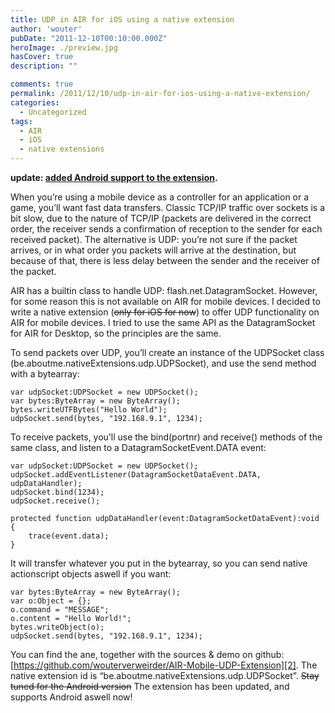 ```yaml
---
title: UDP in AIR for iOS using a native extension
author: 'wouter'
pubDate: "2011-12-10T00:10:00.000Z"
heroImage: ./preview.jpg
hasCover: true
description: ""

comments: true
permalink: /2011/12/10/udp-in-air-for-ios-using-a-native-extension/
categories:
  - Uncategorized
tags:
  - AIR
  - iOS
  - native extensions
---
```

**update: [added Android support to the extension][1].**

When you’re using a mobile device as a controller for an application or a game, you’ll want fast data transfers. Classic TCP/IP traffic over sockets is a bit slow, due to the nature of TCP/IP (packets are delivered in the correct order, the receiver sends a confirmation of reception to the sender for each received packet). The alternative is UDP: you’re not sure if the packet arrives, or in what order you packets will arrive at the destination, but because of that, there is less delay between the sender and the receiver of the packet.

AIR has a builtin class to handle UDP: flash.net.DatagramSocket. However, for some reason this is not available on AIR for mobile devices. I decided to write a native extension (<del datetime="2011-12-14T19:59:22+00:00">only for iOS for now</del>) to offer UDP functionality on AIR for mobile devices. I tried to use the same API as the DatagramSocket for AIR for Desktop, so the principles are the same.

To send packets over UDP, you’ll create an instance of the UDPSocket class (be.aboutme.nativeExtensions.udp.UDPSocket), and use the send method with a bytearray:

```actionscript-3
var udpSocket:UDPSocket = new UDPSocket();
var bytes:ByteArray = new ByteArray();
bytes.writeUTFBytes("Hello World");
udpSocket.send(bytes, "192.168.9.1", 1234);
```

To receive packets, you’ll use the bind(portnr) and receive() methods of the same class, and listen to a DatagramSocketEvent.DATA event:

```actionscript-3
var udpSocket:UDPSocket = new UDPSocket();
udpSocket.addEventListener(DatagramSocketDataEvent.DATA, udpDataHandler);
udpSocket.bind(1234);
udpSocket.receive();
 
protected function udpDataHandler(event:DatagramSocketDataEvent):void
{
    trace(event.data);
}
```

It will transfer whatever you put in the bytearray, so you can send native actionscript objects aswell if you want:

```actionscript-3
var bytes:ByteArray = new ByteArray();
var o:Object = {};
o.command = "MESSAGE";
o.content = "Hello World!";
bytes.writeObject(o);
udpSocket.send(bytes, "192.168.9.1", 1234);
```

You can find the ane, together with the sources & demo on github: [https://github.com/wouterverweirder/AIR-Mobile-UDP-Extension][2]. The native extension id is “be.aboutme.nativeExtensions.udp.UDPSocket”. <del datetime="2011-12-14T19:59:22+00:00">Stay tuned for the Android version</del> The extension has been updated, and supports Android aswell now!

 [1]: /2011/12/14/udp-native-extension-for-air-mobile-now-with-android-support/
 [2]: https://github.com/wouterverweirder/AIR-Mobile-UDP-Extension 					"Source on Github"